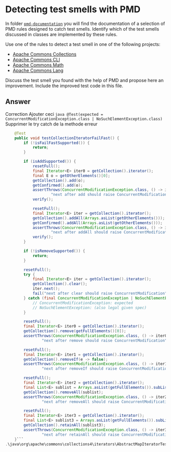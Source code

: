 # Detecting test smells with PMD

In folder [`pmd-documentation`](../pmd-documentation) you will find the documentation of a selection of PMD rules designed to catch test smells.
Identify which of the test smells discussed in classes are implemented by these rules.

Use one of the rules to detect a test smell in one of the following projects:

- [Apache Commons Collections](https://github.com/apache/commons-collections)
- [Apache Commons CLI](https://github.com/apache/commons-cli)
- [Apache Commons Math](https://github.com/apache/commons-math)
- [Apache Commons Lang](https://github.com/apache/commons-lang)

Discuss the test smell you found with the help of PMD and propose here an improvement.
Include the improved test code in this file.

## Answer
Correction
Ajouter ceci
```java @Test(expected = ConcurrentModificationException.class | NoSuchElementException.class)```
Supprimer le try catch de la methode
erreur
```java
    @Test
    public void testCollectionIteratorFailFast() {
        if (!isFailFastSupported()) {
            return;
        }

        if (isAddSupported()) {
            resetFull();
            final Iterator<E> iter0 = getCollection().iterator();
            final E o = getOtherElements()[0];
            getCollection().add(o);
            getConfirmed().add(o);
            assertThrows(ConcurrentModificationException.class, () -> iter0.next(),
                    "next after add should raise ConcurrentModification");
            verify();

            resetFull();
            final Iterator<E> iter = getCollection().iterator();
            getCollection().addAll(Arrays.asList(getOtherElements()));
            getConfirmed().addAll(Arrays.asList(getOtherElements()));
            assertThrows(ConcurrentModificationException.class, () -> iter.next(),
                    "next after addAll should raise ConcurrentModification");
            verify();
        }

        if (!isRemoveSupported()) {
            return;
        }

        resetFull();
        try {
            final Iterator<E> iter = getCollection().iterator();
            getCollection().clear();
            iter.next();
            fail("next after clear should raise ConcurrentModification");
        } catch (final ConcurrentModificationException | NoSuchElementException e) {
            // ConcurrentModificationException: expected
            // NoSuchElementException: (also legal given spec)
        }

        resetFull();
        final Iterator<E> iter0 = getCollection().iterator();
        getCollection().remove(getFullElements()[0]);
        assertThrows(ConcurrentModificationException.class, () -> iter0.next(),
                "next after remove should raise ConcurrentModification");

        resetFull();
        final Iterator<E> iter1 = getCollection().iterator();
        getCollection().removeIf(e -> false);
        assertThrows(ConcurrentModificationException.class, () -> iter1.next(),
                "next after removeIf should raise ConcurrentModification");

        resetFull();
        final Iterator<E> iter2 = getCollection().iterator();
        final List<E> sublist = Arrays.asList(getFullElements()).subList(2, 5);
        getCollection().removeAll(sublist);
        assertThrows(ConcurrentModificationException.class, () -> iter2.next(),
                "next after removeAll should raise ConcurrentModification");

        resetFull();
        final Iterator<E> iter3 = getCollection().iterator();
        final List<E> sublist3 = Arrays.asList(getFullElements()).subList(2, 5);
        getCollection().retainAll(sublist3);
        assertThrows(ConcurrentModificationException.class, () -> iter3.next(),
                "next after retainAll should raise ConcurrentModification");
    }```
.\java\org\apache\commons\collections4\iterators\AbstractMapIteratorTest.java:828:	JUnitUseExpected:	In JUnit4, use the @Test(expected) annotation to denote tests that should throw exceptions
